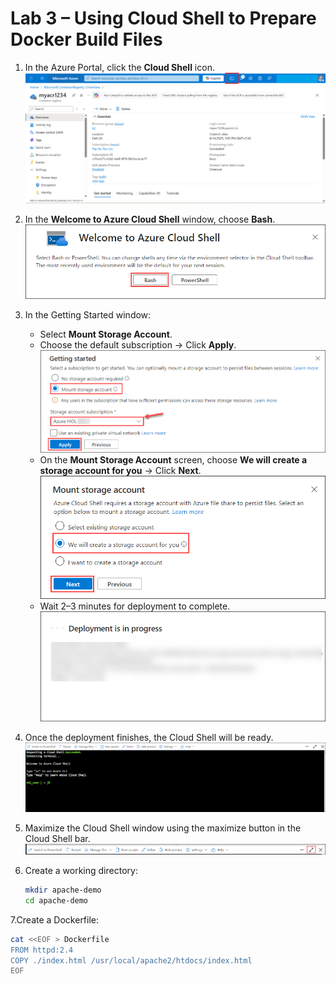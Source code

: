 # Lab 3 – Using Cloud Shell to Prepare Docker Build Files

1. In the Azure Portal, click the **Cloud Shell** icon.  
   ![](./azurelab/csd.5.png)

2. In the **Welcome to Azure Cloud Shell** window, choose **Bash**.  
   ![](./azurelab/csd1.png)

3. In the Getting Started window:  
   - Select **Mount Storage Account**.  
   - Choose the default subscription → Click **Apply**.  
     ![](./azurelab/csd2.png)  
   - On the **Mount Storage Account** screen, choose **We will create a storage account for you** → Click **Next**.  
     ![](./azurelab/csd3.png)  
   - Wait 2–3 minutes for deployment to complete.  
     ![](./azurelab/csd4.png)  

4. Once the deployment finishes, the Cloud Shell will be ready.  
   ![](./azurelab/csd5.png)  

5. Maximize the Cloud Shell window using the maximize button in the Cloud Shell bar.  
   ![](./azurelab/csd6.png)  

6. Create a working directory:  
   ```bash
   mkdir apache-demo
   cd apache-demo

   
 7.Create a Dockerfile:

   ```bash
   cat <<EOF > Dockerfile
   FROM httpd:2.4
   COPY ./index.html /usr/local/apache2/htdocs/index.html
   EOF


